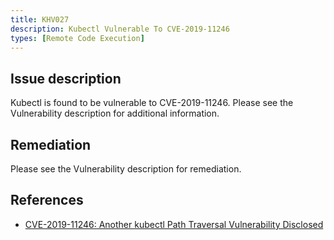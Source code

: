 ```yaml
---
title: KHV027
description: Kubectl Vulnerable To CVE-2019-11246
types: [Remote Code Execution]
---
```




## Issue description

Kubectl is found to be vulnerable to CVE-2019-11246. Please see the Vulnerability description for additional information.

## Remediation

Please see the Vulnerability description for remediation.

## References

- [CVE-2019-11246: Another kubectl Path Traversal Vulnerability Disclosed](https://blog.aquasec.com/kubernetes-security-kubectl-cve-2019-11246)